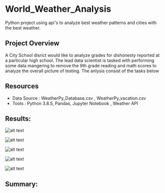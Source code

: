 # World_Weather_Analysis
Python project using api's to analyze best weather patterns and cities with the best weather.

## Project Overview 
A City School disrict would like to analyze grades for dishonesty reported at a particular high school.  The lead data scientist is tasked with performing some data mangering to remove the 9th grade reading and math scores to analyze the overall picture of testing.  The anlysis consist of the tasks below



## Resources 
- Data Source : WeatherPy_Database.csv , WeatherPy_vacation.csv 
- Tools : Python 3.8.5, Pandas, Jupyter Notebook , Weather API

## Results: 


![alt text](https://github.com/JoePedroza/School_District_Analysis/blob/main/analysis/WeatherPy_vacation_map.png)


![alt text](https://github.com/JoePedroza/School_District_Analysis/blob/main/weather_data/Fig1.png) 


![alt text](https://github.com/JoePedroza/School_District_Analysis/blob/main/weather_data/Fig2.png) 


![alt text](https://github.com/JoePedroza/School_District_Analysis/blob/main/weather_data/Fig3.png) 


![alt text](https://github.com/JoePedroza/School_District_Analysis/blob/main/weather_data/Fig4.png) 

## Summary: 
 

